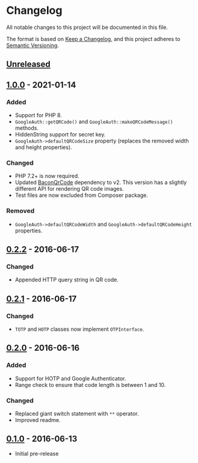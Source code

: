 # Changelog

All notable changes to this project will be documented in this file.

The format is based on [Keep a Changelog](https://keepachangelog.com/en/1.0.0/),
and this project adheres to [Semantic Versioning](https://semver.org/spec/v2.0.0.html).


## [Unreleased]


## [1.0.0] - 2021-01-14
### Added
- Support for PHP 8.
- `GoogleAuth::getQRCode()` and `GoogleAuth::makeQRCodeMessage()` methods.
- HiddenString support for secret key.
- `GoogleAuth->defaultQRCodeSize` property (replaces the removed width and height properties).

### Changed
- PHP 7.2+ is now required.
- Updated [BaconQrCode](https://github.com/Bacon/BaconQrCode/) dependency to v2.
  This version has a slightly different API for rendering QR code images.
- Test files are now excluded from Composer package.

### Removed
- `GoogleAuth->defaultQRCodeWidth` and `GoogleAuth->defaultQRCodeHeight` properties.


## [0.2.2] - 2016-06-17
### Changed
- Appended HTTP query string in QR code.


## [0.2.1] - 2016-06-17
### Changed
- `TOTP` and `HOTP` classes now implement `OTPInterface`.


## [0.2.0] - 2016-06-16
### Added
- Support for HOTP and Google Authenticator.
- Range check to ensure that code length is between 1 and 10.

### Changed
- Replaced giant switch statement with `**` operator.
- Improved readme.


## [0.1.0] - 2016-06-13
- Initial pre-release


[Unreleased]: https://github.com/theodorejb/multi-factor/compare/v1.0.0...HEAD
[1.0.0]: https://github.com/theodorejb/multi-factor/compare/v0.2.2...v1.0.0
[0.2.2]: https://github.com/theodorejb/multi-factor/compare/v0.2.1...v0.2.2
[0.2.1]: https://github.com/theodorejb/multi-factor/compare/v0.2.0...v0.2.1
[0.2.0]: https://github.com/theodorejb/multi-factor/compare/v0.1.0...v0.2.0
[0.1.0]: https://github.com/theodorejb/multi-factor/tree/v0.1.0
